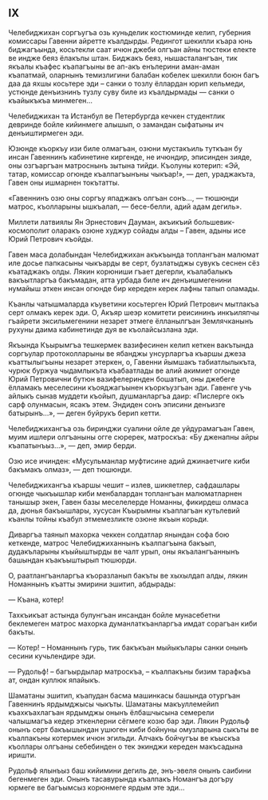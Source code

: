 ## IX

Челебиджихан соргъугъа озь куньделик костюминде келип, губерния комиссары Гавенни айретте къалдырды.
Редингот шекилли къара юнь биджагъында, косьтекли саат ичюн джеби олгъан айны тюстеки електе ве индже беяз ёлакълы штан.
Биджакъ беяз, нышасталангъан, тик якъалы къафес къапагъыны ве ап-акъ енълерини аман-аман къапатмай, оларнынъ темизлигини балабан кобелек шекилли боюн багъ даа да яхшы косьтере эди – санки о тозлу ёллардан юрип кельмеди, устюнде денъизнинъ тузлу суву биле из къалдырмады — санки о къайыкъкъа минмеген… 

Челебиджихан та Истанбул ве Петербургда кечкен студентлик девринде бойле кийинмеге алышып, о замандан сыфатыны ич денъиштирмеген эди.

Юзюнде къоркъу изи биле олмагъан, озюни мустакъиль туткъан бу инсан Гавеннинъ кабинетине киргенде, не ичюндир, эписинден зияде, оны озгъаргъан матроснынъ зытына тийди.
Къолуны котерип:
«Эй, татар, комиссар огюнде къалпагъынъны чыкъар!», — деп, ураджакъта, Гавен оны ишмарнен токътатты.

«Гавеннинъ озю оны соргъу япаджакъ олгъан сонъ…, — тюшюнди матрос, къолларыны ышкъалап, — бесе-белли, адий адам дегиль».

Миллети латвиялы Ян Эрнестович Дауман, акъикъий большевик-космополит оларакъ озюне худжур сойады алды – Гавен, адыны исе Юрий Петрович къойды. 

Гавен маса долабындан Челебиджихан акъкъында топлангъан малюмат иле досье папкасыны чыкъарды ве серт, бузлатыджы сувукъ сеснен сёз къатаджакъ олды.
Лякин корюниши гъает дегерли, къалабалыкъ вакъытларгъа бакъмадан, атта урбада биле ич денъишмегенини нумайыш эткен инсан огюнде бир кереден керек лафны тапып оламады. 

Къанлы чатышмаларда къуветини косьтерген Юрий Петрович мытлакъа серт олмакъ керек эди.
О, Акъяр шеэр комитети реисининъ инкъиляпчы гъайрети эксильмегенини незарет этмеге ёлланылгъан Землячканынъ рухуны даима кабинетинде дуя ве къолайсызлана эди. 

Якъында Къырымгъа тешкермек вазифесинен келип кеткен вакътында соргъулар протоколларыны ве ябанджы унсурларгъа къаршы джеза къаттылыгъыны незарет этеркен, о, Гавенни йымшакъ табиатлылыкъта, чурюк буржуа чыдамлыкъта къабаатлады ве алий акимиет огюнде Юрий Петровични бутюн вазифелеринден бошатып, оны джебеге ёлламакъ меселесини къояджагъынен къоркъузгъан эди.
Гавенге учь айлыкъ сынав муддети къойып, душманларгъа даир:
«Пислерге окъ сарф олунмасын, ясакъ этем.
Эндиден сонъ эписини денъизге батырынъ…», — деген буйрукъ берип кетти.

Челебиджихангъа озь биринджи суалини ойле де уйдурамагъан Гавен, муим ишлери олгъаныны огге сюререк, матроскъа:
«Бу дженапны айры къапатынъыз…», — деп, эмир берди.

Озю исе ичинден:
«Мусульманлар муфтисине адий джинаетчиге киби бакъмакъ олмаз», — деп тюшюнди.

Челебиджихангъа къаршы чешит – излев, шикяетлер, сафдашлары огюнде чыкъышлар киби менбалардан топлангъан малюматларнен танышыр экен, Гавен базы меселелерде Номанны, фикирдеш олмаса да, дюнья бакъышлары, хусусан Къырымны къаплагъан кутьлевий къанлы тойны къабул этмемезликте озюне якъын корьди.

Диваргъа таянып махорка чеккен солдатлар янындан софа бою кеткенде, матрос Челебиджиханнынъ къалпагъына бакъып, дудакъларыны къыйыштырды ве чалт урып, оны якъалангъаннынъ башындан къакъыштырып тюшюрди.

О, раатлангъанларгъа къоразланып бакъты ве хыхылдап алды, лякин Номаннынъ къатты эмирини эшитип, абдырады:

— Къана, котер!

Тахкъикъат астында булунгъан инсандан бойле мунасебетни беклемеген матрос махорка думанлаткъанларгъа имдат сорагъан киби бакъты.

— Котер!
– Номаннынъ гурь, тик бакъкъан мыйыкълары санки онынъ сесини кучьлендире эди.

— Рудольф!
– багъырдылар матроскъа, – къалпакъны бизим тарафкъа ат, ондан куллюк япайыкъ.

Шаматаны эшитип, къапудан басма машинкасы башында отургъан Гавеннинъ ярдымджысы чыкъты.
Шаматаны макъуллемейип къахкъахлагъан ярдымджы онынъ ёлбашчысына семерели чалышмагъа кедер эткенлерни сёгмеге козю бар эди.
Лякин Рудольф онынъ серт бакъышындан ушюген киби бойнуны омузларына сыкъты ве къалпакъны котермек ичюн эгильди.
Алчакъ бойчугъы ве къыскъа къоллары олгъаны себебинден о тек экинджи кереден макъсадына иришти.

Рудольф ялынъыз баш кийимини дегиль де, энъ-эвеля онынъ саибини бегенмеген эди.
Онынъ тасавурында къалпакъ Номангъа догъру юрмеге ве багъымсыз корюнмеге ярдым эте эди…
